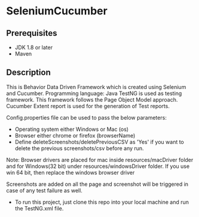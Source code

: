 # SeleniumCucumber

## Prerequisites
 - JDK 1.8 or later
 - Maven
 
## Description
 
 This is Behavior Data Driven Framework which is created using Selenium and Cucumber.
 Programming language: Java
 TestNG is used as testing framework.
 This framework follows the Page Object Model approach. 
 Cucumber Extent report is used for the generation of Test reports.
 
 Config.properties file can be used to pass the below parameters:
  - Operating system either Windows or Mac (os)
  - Browser either chrome or firefox (browserName)
  - Define deleteScreenshots/deletePreviousCSV as 'Yes' if you want to delete the previous screenshots/csv before any run.
  
Note: Browser drivers are placed for mac inside resources/macDriver folder and for Windows(32 bit) under resources/windowsDriver folder. If you use win 64 bit, then replace the windows browser driver


 Screenshots are added on all the page and screenshot will be triggered in case of any test failure as well.
 
 
  - To run this project, just clone this repo into your local machine and run the TestNG.xml file.